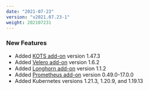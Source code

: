 ```yaml
---
date: "2021-07-23"
version: "v2021.07.23-1"
weight: 202107231
---
```


### <span class="label label-green">New Features</span>
- Added [KOTS add-on](/docs/add-ons/kotsadm) version 1.47.3
- Added [Velero add-on](/docs/add-ons/velero) version 1.6.2
- Added [Longhorn add-on](/docs/add-ons/longhorn) version 1.1.2
- Added [Prometheus add-on](/docs/add-ons/prometheus) version 0.49.0-17.0.0
- Added Kubernetes versions 1.21.3, 1.20.9, and 1.19.13
